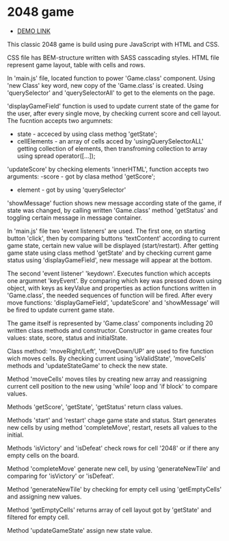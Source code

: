# 2048 game
 - [DEMO LINK](https://denlysiak.github.io/2048-game/)

This classic 2048 game is build using pure JavaScript with HTML and CSS.

CSS file has BEM-structure written with SASS сasscading styles. 
HTML file represent game layout, table with cells and rows.

In 'main.js' file, located function to power 'Game.class' component.
Using 'new Class' key word, new copy of the 'Game.class' is created.
Using 'querySelector' and 'querySelectorAll' to get to the elements on the page.

'displayGameField' function is used to update current state of the game for the user, after every single move, by checking current score and cell layout.
The fucntion accepts two argumnets:
  - state - acceced by using class methog 'getState';
  - cellElements - an array of cells acced by 'usingQuerySelectorALL' getting collection of elements, then transfroming collection to array using spread operator([...]);

'updateScore' by checking elements 'innerHTML', function accepts two arguments: 
  -score - got by clasa method 'getScore';
  - element - got by using 'querySelector'

'showMessage' fuction shows new message according state of the game, if state was changed, by calling written 'Game.class' method 'getStatus' and toggling
certain message in message container.

In 'main.js' file two 'event listeners' are used. The first one, on starting button 'click', then by comparing buttons 'textContent' according to current game state,
certain new value will be displayed (start/restart). After getting game state using class method 'getState' and by checking current game status using 'displayGameField',
new message will appear at the bottom.

The second 'event listener' 'keydown'. Executes function which accepts one argumnet 'keyEvent'.
By comparing which key was pressed down using object, with keys as keyValue and properties as action functions written in 'Game.class', the needed sequences of function will be fired.
After every move functions: 'displayGameField', 'updateScore' and 'showMessage' will be fired to update current game state.

The game itself is represented by 'Game.class' components including 20 written class methods and constructor.
Constructor in game creates four values: state, score, status and initialState.

Class method: 'moveRight/Left', 'moveDown/UP' are used to fire function wich moves cells. By checking current using 'isValidState', 'moveCells' methods and
'updateStateGame' to check the new state.

Method 'moveCells' moves tiles by creating new array and reassigning current cell position to the new using 'while' loop and 'if block' to compare values.

Methods 'getScore', 'getState', 'getStatus' return class values.

Methods 'start' and 'restart' chage game state and status. Start generates new cells by using method 'completeMove', restart, resets all values to the initial.

Methods 'isVictory' and 'isDefeat' check rows for cell '2048' or if there any empty cells on the board.

Method 'completeMove' generate new cell, by using 'generateNewTile' and comparing for 'isVictory' or 'isDefeat'.

Method 'generateNewTile' by checking for empty cell using 'getEmptyCells' and assigning new values.

Method 'getEmptyCells' returns array of cell layout got by 'getState' and filtered for empty cell.

Method 'updateGameState' assign new state value.



